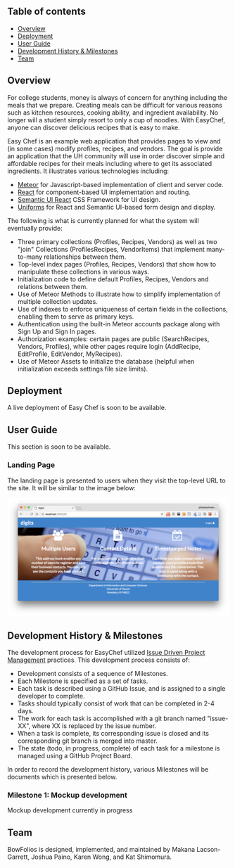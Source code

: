 ## Table of contents

* [Overview](#overview)
* [Deployment](#deployment)
* [User Guide](#user-guide)
* [Development History & Milestones](#development-history-&-milestones)
* [Team](#team)

## Overview

For college students, money is always of concern for anything including the meals that we prepare.  Creating meals can be difficult for various reasons such as kitchen resources, cooking ability, and ingredient availability.  No longer will a student simply resort to only a cup of noodles.  With EasyChef, anyone can discover delicious recipes that is easy to make.

Easy Chef is an example web application that provides pages to view and (in some cases) modify profiles, recipes, and vendors. The goal is provide an application that the UH community will use in order discover simple and affordable recipes for their meals including where to get its associated ingredients. It illustrates various technologies including:

* [Meteor](https://www.meteor.com/) for Javascript-based implementation of client and server code.
* [React](https://reactjs.org/) for component-based UI implementation and routing.
* [Semantic UI React](https://react.semantic-ui.com/) CSS Framework for UI design.
* [Uniforms](https://uniforms.tools/) for React and Semantic UI-based form design and display.

The following is what is currently planned for what the system will eventually provide:

* Three primary collections (Profiles, Recipes, Vendors) as well as two "join" Collections (ProfilesRecipes, VendorItems) that implement many-to-many relationships between them.
* Top-level index pages (Profiles, Recipes, Vendors) that show how to manipulate these collections in various ways.
* Initialization code to define default Profiles, Recipes, Vendors and relations between them.
* Use of Meteor Methods to illustrate how to simplify implementation of multiple collection updates.
* Use of indexes to enforce uniqueness of certain fields in the collections, enabling them to serve as primary keys.
* Authentication using the built-in Meteor accounts package along with Sign Up and Sign In pages.
* Authorization examples: certain pages are public (SearchRecipes, Vendors, Profiles), while other pages require login (AddRecipe, EditProfile, EditVendor, MyRecipes).
* Use of Meteor Assets to initialize the database (helpful when initialization exceeds settings file size limits).

## Deployment

A live deployment of Easy Chef is soon to be available.

## User Guide

This section is soon to be available.

### Landing Page

The landing page is presented to users when they visit the top-level URL to the site.
It will be similar to the image below:

![](images/landing.png)

## Development History & Milestones

The development process for EasyChef utilized  [Issue Driven Project Management](http://courses.ics.hawaii.edu/ics314f19/modules/project-management/) practices. This development process consists of:

* Development consists of a sequence of Milestones.
* Each Milestone is specified as a set of tasks.
* Each task is described using a GitHub Issue, and is assigned to a single developer to complete.
* Tasks should typically consist of work that can be completed in 2-4 days.
* The work for each task is accomplished with a git branch named "issue-XX", where XX is replaced by the issue number.
* When a task is complete, its corresponding issue is closed and its corresponding git branch is merged into master.
* The state (todo, in progress, complete) of each task for a milestone is managed using a GitHub Project Board.

In order to record the development history, various Milestones will be documents which is presented below.

### Milestone 1: Mockup development

Mockup development currently in progress

## Team

BowFolios is designed, implemented, and maintained by Makana Lacson-Garrett, Joshua Paino, Karen Wong, and Kat Shimomura.








